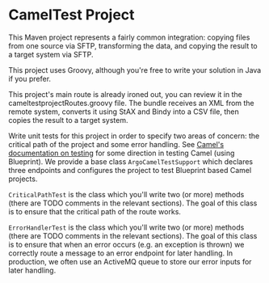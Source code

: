 CamelTest Project
=================

This Maven project represents a fairly common integration: copying files from one source via SFTP, transforming the data,
and copying the result to a target system via SFTP.

This project uses Groovy, although you're free to write your solution in Java if you prefer.

This project's main route is already ironed out, you can review it in the cameltestprojectRoutes.groovy file.
The bundle receives an XML from the remote system, converts it using StAX and Bindy into a CSV file, then copies the result to a target system.

Write unit tests for this project in order to specify two areas of concern: the critical path of the project and some error handling.
See [Camel's documentation on testing](https://camel.apache.org/testing) for some direction in testing Camel (using Blueprint).
We provide a base class `ArgoCamelTestSupport` which declares three endpoints and configures the project to test Blueprint based Camel projects.

`CriticalPathTest` is the class which you'll write two (or more) methods (there are TODO comments in the relevant sections).
The goal of this class is to ensure that the critical path of the route works.

`ErrorHandlerTest` is the class which you'll write two (or more) methods (there are TODO comments in the relevant sections).
The goal of this class is to ensure that when an error occurs (e.g. an exception is thrown) we correctly route a message to an 
error endpoint for later handling. In production, we often use an ActiveMQ queue to store our error inputs for later handling.

